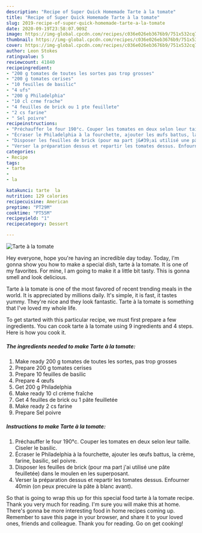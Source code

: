 ```yaml
---
description: "Recipe of Super Quick Homemade Tarte à la tomate"
title: "Recipe of Super Quick Homemade Tarte à la tomate"
slug: 2019-recipe-of-super-quick-homemade-tarte-a-la-tomate
date: 2020-09-19T23:58:07.909Z
image: https://img-global.cpcdn.com/recipes/c036e026eb3676b9/751x532cq70/tarte-a-la-tomate-photo-principale-de-la-recette.jpg
thumbnail: https://img-global.cpcdn.com/recipes/c036e026eb3676b9/751x532cq70/tarte-a-la-tomate-photo-principale-de-la-recette.jpg
cover: https://img-global.cpcdn.com/recipes/c036e026eb3676b9/751x532cq70/tarte-a-la-tomate-photo-principale-de-la-recette.jpg
author: Leon Stokes
ratingvalue: 5
reviewcount: 41840
recipeingredient:
- "200 g tomates de toutes les sortes pas trop grosses"
- "200 g tomates cerises"
- "10 feuilles de basilic"
- "4 ufs"
- "200 g Philadelphia"
- "10 cl crme frache"
- "4 feuilles de brick ou 1 pte feuillete"
- "2 cs farine"
- " Sel poivre"
recipeinstructions:
- "Préchauffer le four 190°c. Couper les tomates en deux selon leur taille. Ciseler le basilic."
- "Écraser le Philadelphia à la fourchette, ajouter les œufs battus, la crème, farine, basilic, sel poivre."
- "Disposer les feuilles de brick (pour ma part j&#39;ai utilisé une pâte feuilletée) dans le moulen en les superposant."
- "Verser la préparation dessus et repartir les tomates dessus. Enfourner 40min (on peux precuire la pâte à blanc avant)."
categories:
- Recipe
tags:
- tarte
- 
- la

katakunci: tarte  la 
nutrition: 129 calories
recipecuisine: American
preptime: "PT29M"
cooktime: "PT55M"
recipeyield: "1"
recipecategory: Dessert

---
```



![Tarte à la tomate](https://img-global.cpcdn.com/recipes/c036e026eb3676b9/751x532cq70/tarte-a-la-tomate-photo-principale-de-la-recette.jpg)

Hey everyone, hope you're having an incredible day today. Today, I'm gonna show you how to make a special dish, tarte à la tomate. It is one of my favorites. For mine, I am going to make it a little bit tasty. This is gonna smell and look delicious.



Tarte à la tomate is one of the most favored of recent trending meals in the world. It is appreciated by millions daily. It's simple, it is fast, it tastes yummy. They're nice and they look fantastic. Tarte à la tomate is something that I've loved my whole life.


To get started with this particular recipe, we must first prepare a few ingredients. You can cook tarte à la tomate using 9 ingredients and 4 steps. Here is how you cook it.

<!--inarticleads1-->

##### The ingredients needed to make Tarte à la tomate:

1. Make ready 200 g tomates de toutes les sortes, pas trop grosses
1. Prepare 200 g tomates cerises
1. Prepare 10 feuilles de basilic
1. Prepare 4 œufs
1. Get 200 g Philadelphia
1. Make ready 10 cl crème fraîche
1. Get 4 feuilles de brick ou 1 pâte feuilletée
1. Make ready 2 cs farine
1. Prepare  Sel poivre




<!--inarticleads2-->

##### Instructions to make Tarte à la tomate:

1. Préchauffer le four 190°c. Couper les tomates en deux selon leur taille. Ciseler le basilic.
1. Écraser le Philadelphia à la fourchette, ajouter les œufs battus, la crème, farine, basilic, sel poivre.
1. Disposer les feuilles de brick (pour ma part j&#39;ai utilisé une pâte feuilletée) dans le moulen en les superposant.
1. Verser la préparation dessus et repartir les tomates dessus. Enfourner 40min (on peux precuire la pâte à blanc avant).




So that is going to wrap this up for this special food tarte à la tomate recipe. Thank you very much for reading. I'm sure you will make this at home. There's gonna be more interesting food in home recipes coming up. Remember to save this page in your browser, and share it to your loved ones, friends and colleague. Thank you for reading. Go on get cooking!
